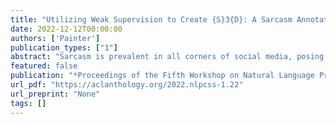 ```yaml
---
title: "Utilizing Weak Supervision to Create {S}3{D}: A Sarcasm Annotated Dataset"
date: 2022-12-12T00:00:00
authors: ['Painter']
publication_types: ["1"]
abstract: "Sarcasm is prevalent in all corners of social media, posing many challenges within Natural Language Processing (NLP), particularly for sentiment analysis. Sarcasm detection remains a largely unsolved problem in many NLP tasks due to its contradictory and typically derogatory nature as a figurative language construct. With recent strides in NLP, many pre-trained language models exist that have been trained on data from specific social media platforms, i.e., Twitter. In this paper, we evaluate the efficacy of multiple sarcasm detection datasets using machine and deep learning models. We create two new datasets - a manually annotated gold standard Sarcasm Annotated Dataset (SAD) and a Silver-Standard Sarcasm-annotated Dataset (S3D). Using a combination of existing sarcasm datasets with SAD, we train a sarcasm detection model over a social-media domain pre-trained language model, BERTweet, which yields an F1-score of 78.29{\%}. Using an Ensemble model with an underlying majority technique, we further label S3D to produce a weakly supervised dataset containing over 100,000 tweets. We publicly release all the code, our manually annotated and weakly supervised datasets, and fine-tuned models for further research."
featured: false
publication: "*Proceedings of the Fifth Workshop on Natural Language Processing and Computational Social Science (NLP+CSS)*"
url_pdf: "https://aclanthology.org/2022.nlpcss-1.22"
url_preprint: "None"
tags: []
---
```

